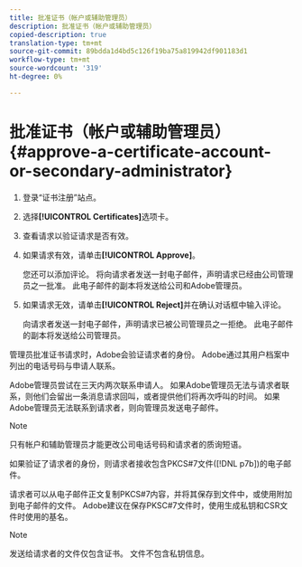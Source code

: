 ```yaml
---
title: 批准证书（帐户或辅助管理员）
description: 批准证书（帐户或辅助管理员）
copied-description: true
translation-type: tm+mt
source-git-commit: 89bdda1d4bd5c126f19ba75a819942df901183d1
workflow-type: tm+mt
source-wordcount: '319'
ht-degree: 0%

---
```



# 批准证书（帐户或辅助管理员）{#approve-a-certificate-account-or-secondary-administrator}

1. 登录“证书注册”站点。
1. 选择&#x200B;**[!UICONTROL Certificates]**&#x200B;选项卡。
1. 查看请求以验证请求是否有效。
1. 如果请求有效，请单击&#x200B;**[!UICONTROL Approve]**。

   您还可以添加评论。 将向请求者发送一封电子邮件，声明请求已经由公司管理员之一批准。 此电子邮件的副本将发送给公司和Adobe管理员。

1. 如果请求无效，请单击&#x200B;**[!UICONTROL Reject]**&#x200B;并在确认对话框中输入评论。

   向请求者发送一封电子邮件，声明请求已被公司管理员之一拒绝。 此电子邮件的副本将发送给公司管理员。

管理员批准证书请求时，Adobe会验证请求者的身份。 Adobe通过其用户档案中列出的电话号码与申请人联系。

Adobe管理员尝试在三天内两次联系申请人。 如果Adobe管理员无法与请求者联系，则他们会留出一条消息请求回叫，或者提供他们将再次呼叫的时间。 如果Adobe管理员无法联系到请求者，则向管理员发送电子邮件。

>[!NOTE]
>
>只有帐户和辅助管理员才能更改公司电话号码和请求者的质询短语。

如果验证了请求者的身份，则请求者接收包含PKCS#7文件([!DNL p7b])的电子邮件。

请求者可以从电子邮件正文复制PKCS#7内容，并将其保存到文件中，或使用附加到电子邮件的文件。 Adobe建议在保存PKSC#7文件时，使用生成私钥和CSR文件时使用的基名。

>[!NOTE]
>
>发送给请求者的文件仅包含证书。 文件不包含私钥信息。

